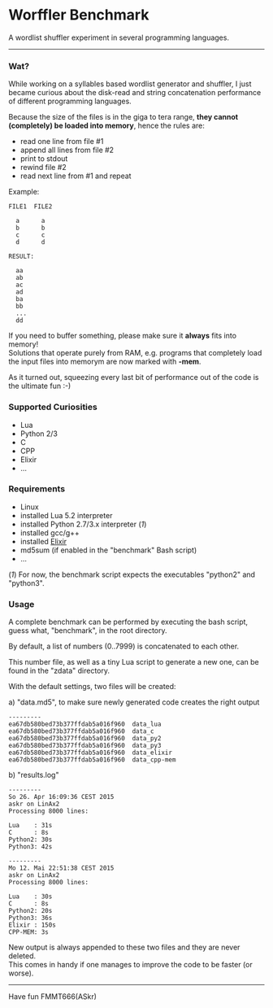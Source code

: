 
Worffler Benchmark
==================

A wordlist shuffler experiment in several programming languages.  

---

### Wat?

While working on a syllables based wordlist generator and shuffler,
I just became curious about the disk-read and string concatenation performance
of different programming languages.

Because the size of the files is in the giga to tera range,
**they cannot (completely) be loaded into memory**, hence the rules are:

  - read one line from file #1
  - append all lines from file #2
  - print to stdout
  - rewind file #2
  - read next line from #1 and repeat
  
Example:

    FILE1  FILE2
  
      a      a
      b      b
      c      c
      d      d
    
    RESULT:
  
      aa
      ab
      ac
      ad
      ba
      bb
      ...
      dd


If you need to buffer something, please make sure it **always** fits into memory!  
Solutions that operate purely from RAM, e.g. programs that completely load the
input files into memorym are now marked with **-mem**.

As it turned out, squeezing every last bit of performance out of the code is
the ultimate fun :-)


### Supported Curiosities

 - Lua
 - Python 2/3
 - C
 - CPP
 - Elixir
 - ...


### Requirements

 - Linux
 - installed Lua 5.2 interpreter
 - installed Python 2.7/3.x interpreter (*1*)
 - installed gcc/g++
 - installed [Elixir](http://elixir-lang.org)
 - md5sum (if enabled in the "benchmark" Bash script)
 - ...

 (*1*) For now, the benchmark script expects the executables "python2" and "python3".


### Usage

 A complete benchmark can be performed by executing the bash script,
 guess what, "benchmark", in the root directory.

 By default, a list of numbers (0..7999) is concatenated to each other.

 This number file, as well as a tiny Lua script to generate a new one,
 can be found in the "zdata" directory.

 With the default settings, two files will be created:

 a) "data.md5", to make sure newly generated code creates the right output


    ---------
    ea67db580bed73b377ffdab5a016f960  data_lua
    ea67db580bed73b377ffdab5a016f960  data_c
    ea67db580bed73b377ffdab5a016f960  data_py2
    ea67db580bed73b377ffdab5a016f960  data_py3
    ea67db580bed73b377ffdab5a016f960  data_elixir
    ea67db580bed73b377ffdab5a016f960  data_cpp-mem


 b) "results.log"


    ---------
    So 26. Apr 16:09:36 CEST 2015
    askr on LinAx2
    Processing 8000 lines:

    Lua    : 31s
    C      : 8s
    Python2: 30s
    Python3: 42s

    ---------
    Mo 12. Mai 22:51:38 CEST 2015
    askr on LinAx2
    Processing 8000 lines:
    
    Lua    : 30s
    C      : 8s
    Python2: 20s
    Python3: 36s
    Elixir : 150s
    CPP-MEM: 3s


  New output is always appended to these two files and they are never deleted.  
  This comes in handy if one manages to improve the code to be faster (or worse).


---
Have fun
FMMT666(ASkr)
